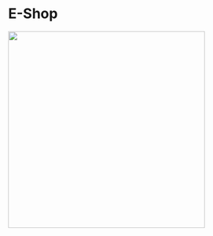 # E-Shop

<img src="https://res.cloudinary.com/shaolinmkz/image/upload/v1617382681/Random-Icons/Screen_Shot_2021-04-02_at_5.57.13_PM.png" width="400">
